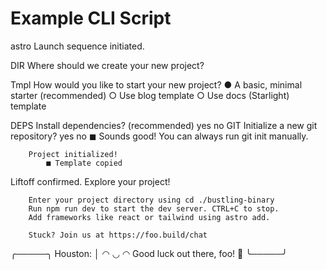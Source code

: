 # Example CLI Script

astro   Launch sequence initiated.

DIR     Where should we create your new project?

Tmpl    How would you like to start your new project?
        ● A basic, minimal starter (recommended)
        ○ Use blog template
        ○ Use docs (Starlight) template

DEPS    Install dependencies? (recommended)
        yes no
GIT     Initialize a new git repository?
        yes no
        ◼  Sounds good! You can always run git init manually.

        Project initialized!
            ■ Template copied

Liftoff confirmed. Explore your project!

        Enter your project directory using cd ./bustling-binary
        Run npm run dev to start the dev server. CTRL+C to stop.
        Add frameworks like react or tailwind using astro add.

        Stuck? Join us at https://foo.build/chat

╭─────╮  Houston:
│ ◠ ◡ ◠  Good luck out there, foo! 🚀
╰─────╯
